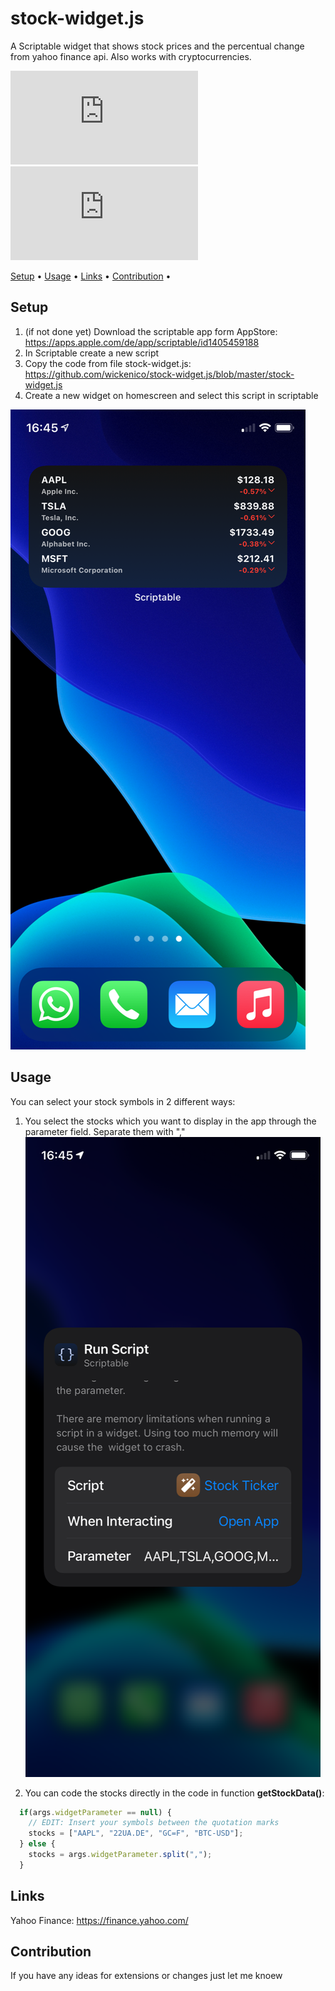 # stock-widget.js
A Scriptable widget that shows stock prices and the percentual change from yahoo finance api. Also works with cryptocurrencies.

![GitHub last commit](https://img.shields.io/github/last-commit/wickenico/stock-widget.js) ![GitHub commit activity](https://img.shields.io/github/commit-activity/y/wickenico/stock-widget.js)

<p>
  <a href="#setup">Setup</a> •
  <a href="#usage">Usage</a> •
  <a href="#links">Links</a> •
  <a href="#contribution">Contribution</a> •
</p>


## Setup

1. (if not done yet) Download the scriptable app form AppStore: https://apps.apple.com/de/app/scriptable/id1405459188
2. In Scriptable create a new script
3. Copy the code from file stock-widget.js: https://github.com/wickenico/stock-widget.js/blob/master/stock-widget.js
4. Create a new widget on homescreen and select this script in scriptable

![stock-widget-homescreen](img/stock-widget-homescreen.png)

## Usage

You can select your stock symbols in 2 different ways:

1. You select the stocks which you want to display in the app through the parameter field. Separate them with ","
![stock-widget-settings](img/stock-widget-settings.png)

2. You can code the stocks directly in the code in function **getStockData()**:
```javascript
  if(args.widgetParameter == null) {
    // EDIT: Insert your symbols between the quotation marks 
    stocks = ["AAPL", "22UA.DE", "GC=F", "BTC-USD"];
  } else {
    stocks = args.widgetParameter.split(",");
  }
```

## Links
Yahoo Finance: https://finance.yahoo.com/


## Contribution

If you have any ideas for extensions or changes just let me knoew

